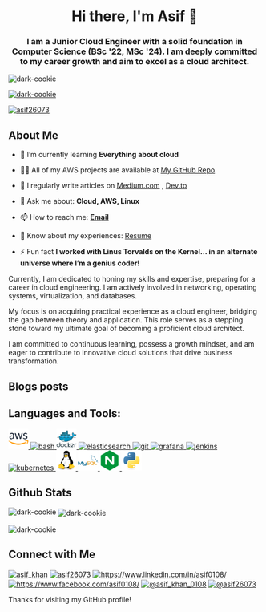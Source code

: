 <h1 align="center">Hi there, I'm Asif 👋</h1>
<h3 align="center">I am a Junior Cloud Engineer with a solid foundation in Computer Science (BSc '22, MSc '24). I am deeply committed to my career growth and aim to excel as a cloud architect.</h3>

<p align="left"> <img src="https://komarev.com/ghpvc/?username=dark-cookie&label=Profile%20views&color=0e75b6&style=for-the-badge&abbreviated=true&color=brightgreen" alt="dark-cookie" /> </p>

<p align="left"> <a href="https://github.com/ryo-ma/github-profile-trophy"><img src="https://github-profile-trophy.vercel.app/?username=dark-cookie" alt="dark-cookie" /></a> </p>

<p align="left"> <a href="https://twitter.com/asif26073" target="blank"><img src="https://img.shields.io/twitter/follow/asif26073?logo=twitter&style=for-the-badge" alt="asif26073" /></a> </p>

## About Me

- 🌱 I’m currently learning **Everything about cloud**

- 👨‍💻 All of my AWS projects are available at [My GitHub Repo](https://github.com/Dark-Cookie/AWS-Projects)

- 📝 I regularly write articles on [Medium.com](https://medium.com/@asif26073) , [Dev.to](https://dev.to/asif_khan)

- 💬 Ask me about: **Cloud, AWS, Linux**

- 📫 How to reach me: **[Email](asif26073@gmail.com)**

- 📄 Know about my experiences: [Resume](https://www.linkedin.com/posts/asif0108_resume-activity-7262427627242614814-G13R?utm_source=share&utm_medium=member_desktop)

- ⚡ Fun fact **I worked with Linus Torvalds on the Kernel… in an alternate universe where I’m a genius coder!**

Currently, I am dedicated to honing my skills and expertise, preparing for a career in cloud engineering. I am actively involved in networking, operating systems, virtualization, and databases.

My focus is on acquiring practical experience as a cloud engineer, bridging the gap between theory and application. This role serves as a stepping stone toward my ultimate goal of becoming a proficient cloud architect.

I am committed to continuous learning, possess a growth mindset, and am eager to contribute to innovative cloud solutions that drive business transformation.

## Blogs posts
<!-- BLOG-POST-LIST:START -->
<!-- BLOG-POST-LIST:END -->



## Languages and Tools:
<p align="left"> <a href="https://aws.amazon.com" target="_blank" rel="noreferrer"> <img src="https://raw.githubusercontent.com/devicons/devicon/master/icons/amazonwebservices/amazonwebservices-original-wordmark.svg" alt="aws" width="40" height="40"/> </a> <a href="https://www.gnu.org/software/bash/" target="_blank" rel="noreferrer"> <img src="https://www.vectorlogo.zone/logos/gnu_bash/gnu_bash-icon.svg" alt="bash" width="40" height="40"/> </a> <a href="https://www.docker.com/" target="_blank" rel="noreferrer"> <img src="https://raw.githubusercontent.com/devicons/devicon/master/icons/docker/docker-original-wordmark.svg" alt="docker" width="40" height="40"/> </a> <a href="https://www.elastic.co" target="_blank" rel="noreferrer"> <img src="https://www.vectorlogo.zone/logos/elastic/elastic-icon.svg" alt="elasticsearch" width="40" height="40"/> </a> <a href="https://git-scm.com/" target="_blank" rel="noreferrer"> <img src="https://www.vectorlogo.zone/logos/git-scm/git-scm-icon.svg" alt="git" width="40" height="40"/> </a> <a href="https://grafana.com" target="_blank" rel="noreferrer"> <img src="https://www.vectorlogo.zone/logos/grafana/grafana-icon.svg" alt="grafana" width="40" height="40"/> </a> <a href="https://www.jenkins.io" target="_blank" rel="noreferrer"> <img src="https://www.vectorlogo.zone/logos/jenkins/jenkins-icon.svg" alt="jenkins" width="40" height="40"/> </a> <a href="https://kubernetes.io" target="_blank" rel="noreferrer"> <img src="https://www.vectorlogo.zone/logos/kubernetes/kubernetes-icon.svg" alt="kubernetes" width="40" height="40"/> </a> <a href="https://www.linux.org/" target="_blank" rel="noreferrer"> <img src="https://raw.githubusercontent.com/devicons/devicon/master/icons/linux/linux-original.svg" alt="linux" width="40" height="40"/> </a> <a href="https://www.mysql.com/" target="_blank" rel="noreferrer"> <img src="https://raw.githubusercontent.com/devicons/devicon/master/icons/mysql/mysql-original-wordmark.svg" alt="mysql" width="40" height="40"/> </a> <a href="https://www.nginx.com" target="_blank" rel="noreferrer"> <img src="https://raw.githubusercontent.com/devicons/devicon/master/icons/nginx/nginx-original.svg" alt="nginx" width="40" height="40"/> </a> <a href="https://www.python.org" target="_blank" rel="noreferrer"> <img src="https://raw.githubusercontent.com/devicons/devicon/master/icons/python/python-original.svg" alt="python" width="40" height="40"/> </a> </p>

## Github Stats
<p><img align="left" src="https://github-readme-stats.vercel.app/api/top-langs?username=dark-cookie&show_icons=true&locale=en&theme=highcontrast&layout=compact" alt="dark-cookie" /></p>

<p>&nbsp;<img align="center" src="https://github-readme-stats.vercel.app/api?username=dark-cookie&show_icons=true&theme=highcontrast&locale=en" alt="dark-cookie" /></p>

<p><img align="center" src="https://github-readme-streak-stats.herokuapp.com/?user=dark-cookie&theme=highcontrast" alt="dark-cookie" /></p>

## Connect with Me
<p align="left">
<a href="https://dev.to/asif_khan" target="blank"><img align="center" src="https://raw.githubusercontent.com/rahuldkjain/github-profile-readme-generator/master/src/images/icons/Social/devto.svg" alt="asif_khan" height="30" width="40" /></a>
<a href="https://twitter.com/asif26073" target="blank"><img align="center" src="https://raw.githubusercontent.com/rahuldkjain/github-profile-readme-generator/master/src/images/icons/Social/twitter.svg" alt="asif26073" height="30" width="40" /></a>
<a href="https://www.linkedin.com/in/asif0108/" target="blank"><img align="center" src="https://raw.githubusercontent.com/rahuldkjain/github-profile-readme-generator/master/src/images/icons/Social/linked-in-alt.svg" alt="https://www.linkedin.com/in/asif0108/" height="30" width="40" /></a>
<a href="https://www.facebook.com/asif0108/" target="blank"><img align="center" src="https://raw.githubusercontent.com/rahuldkjain/github-profile-readme-generator/master/src/images/icons/Social/facebook.svg" alt="https://www.facebook.com/asif0108/" height="30" width="40" /></a>
<a href="https://www.instagram.com/asif_khan_0108/" target="blank"><img align="center" src="https://raw.githubusercontent.com/rahuldkjain/github-profile-readme-generator/master/src/images/icons/Social/instagram.svg" alt="@asif_khan_0108" height="30" width="40" /></a>
<a href="https://medium.com/@asif26073" target="blank"><img align="center" src="https://raw.githubusercontent.com/rahuldkjain/github-profile-readme-generator/master/src/images/icons/Social/medium.svg" alt="@asif26073" height="30" width="40" /></a>
</p>

Thanks for visiting my GitHub profile!
